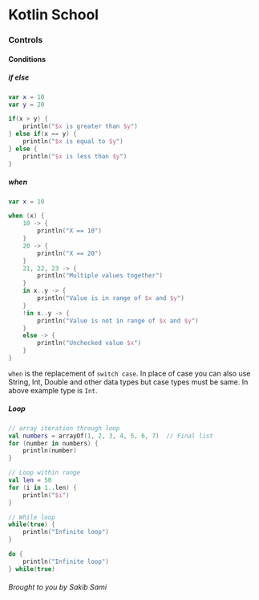 # Kotlin School

### Controls

#### Conditions
##### if else
```kotlin
var x = 10
var y = 20

if(x > y) {
    println("$x is greater than $y")
} else if(x == y) {
    println("$x is equal to $y")
} else {
    println("$x is less than $y")
}
```

##### when
```kotlin
var x = 10

when (x) {
    10 -> {
        println("X == 10")
    }
    20 -> {
        println("X == 20")
    }
    21, 22, 23 -> {
        println("Multiple values together")
    }
    in x..y -> {
        println("Value is in range of $x and $y")
    }
    !in x..y -> {
        println("Value is not in range of $x and $y")
    }
    else -> {
        println("Unchecked value $x")
    }
}
```
`when` is the replacement of `switch case`. In place of case you can also use String, Int, Double and other data types but case types must be same. In above example type is `Int`.

##### Loop
```kotlin
// array iteration through loop
val numbers = arrayOf(1, 2, 3, 4, 5, 6, 7)  // Final list
for (number in numbers) {
    println(number)
}

// Loop within range
val len = 50
for (i in 1..len) {
    println("$i")
}

// While loop
while(true) {
    println("Infinite loop")
}

do {
    println("Infinite loop")
} while(true)
```

###### Brought to you by Sakib Sami
